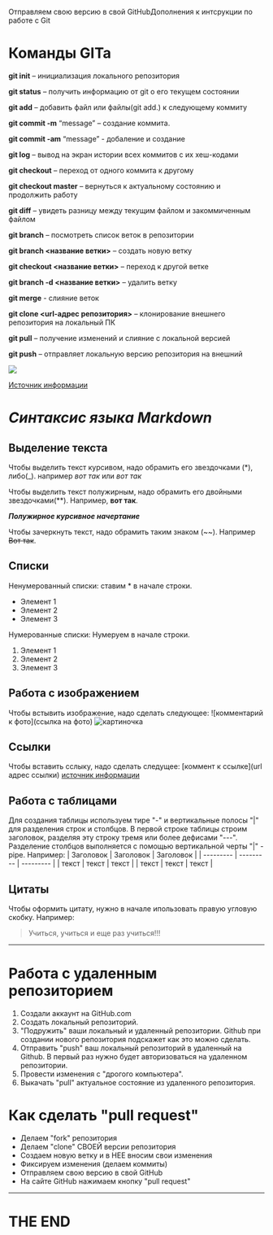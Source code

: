 Отправляем свою версию в свой GitHubДополнения к интсрукции по работе с Git

# Команды GITa

**git init** – инициализация локального репозитория

**git status** – получить информацию от git о его текущем состоянии

**git add** – добавить файл или файлы(git add.) к следующему коммиту

**git commit -m** “message” – создание коммита.

**git commit -am** “message” - добаление и создание 

**git log** – вывод на экран истории всех коммитов с их хеш-кодами

**git checkout** – переход от одного коммита к другому

**git checkout master** – вернуться к актуальному состоянию и продолжить работу

**git diff** – увидеть разницу между текущим файлом и закоммиченным файлом

**git branch** – посмотреть список веток в репозитории

**git branch <название ветки>** – создать новую ветку

**git checkout <название ветки>** – переход к другой ветке

**git branch -d <название ветки>** – удалить ветку

**git merge** - слияние веток

**git clone <url-адрес репозитория>** – клонирование внешнего репозитория на  локальный ПК

**git pull** – получение изменений и слияние с локальной версией

**git push** – отправляет локальную версию репозитория на внешний

![](git-github.png)

[Источник информации](https://gb.ru/lessons/298435)

# **_Синтаксис языка Markdown_** 

## Выделение текста

Чтобы выделить текст курсивом, надо обрамить его звездочками (*), либо(_). например *вот так* или _вот так_

Чтобы выделить текст полужирным, надо обрамить его двойными звездочками(**). Например, **вот так**.

**_Полужирное курсивное начертание_**

Чтобы зачеркнуть текст, надо обрамить таким знаком (~~). Например ~~Вот так~~.

## Списки

Ненумерованный списки: ставим * в начале строки.
* Элемент 1
* Элемент 2
* Элемент 3

Нумерованные списки: Нумеруем в начале строки.
1. Элемент 1 
2. Элемент 2
3. Элемент 3

## Работа с изображением

Чтобы встывить изображение, надо сделать следующее:
![комментарий к фото](ссылка на фото)
![картиночка](Markdown.png)

## Ссылки

Чтобы вставить сслыку, надо сделать следущее:
[коммент к ссылке](url адрес ссылки)
[источник информации](https://gb.ru/lessons/298436)


## Работа с таблицами

Для создания таблицы используем тире "-" и вертикальные полосы "|" для разделения строк и столбцов. В первой строке таблицы строим заголовок, разделяя эту строку тремя или более дефисами "---". Разделение столбцов выполняется с помощью вертикальной черты "|" - pipe.
Например:
| Заголовок | Заголовок | Заголовок |
| --------- | --------- | --------- |
| текст | текст | текст |
| текст | текст | текст |

## Цитаты
Чтобы оформить цитату, нужно в начале ипользовать правую угловую скобку. Например: 
> Учиться, учиться и еще раз учиться!!!
**************

# Работа с удаленным репозиторием

1. Создали аккаунт на GitHub.com
2. Создать локальный репозиторий.
3. "Подружить" ваши локальный и удаленный репозитории.
    Github при создании нового репозитория подскажет как
    это можно сделать.
4. Отправить "push" ваш локальный репозиторий в удаленный на Github.
   В первый раз нужно будет авторизоваться на удаленном репозитории.
5. Провести изменения с "дрогого компьютера".
6. Выкачать "pull" актуальное состояние из удаленного репозитория.


# Как сделать "pull request"

* Делаем "fork" репозитория
* Делаем "clone" СВОЕЙ версии репозитория 
* Создаем новую ветку и в НЕЕ вносим свои изменения
* Фиксируем изменения (делаем коммиты)
* Отправляем свою версию в свой GitHub
* На сайте GitHub нажимаем кнопку "pull request" 
*************************

# THE END
